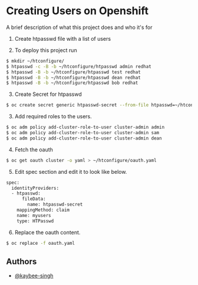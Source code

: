 
# Creating Users on Openshift

A brief description of what this project does and who it's for

1. Create htpasswd file with a list of users



2. To deploy this project run

```bash
$ mkdir ~/htconfigure/
$ htpasswd -c -B -b ~/htconfigure/htpasswd admin redhat
$ htpasswd -B -b ~/htconfigure/htpasswd test redhat
$ htpasswd -B -b ~/htconfigure/htpasswd dean redhat
$ htpasswd -B -b ~/htconfigure/htpasswd bob redhat

```
3. Create Secret for htpasswd
```bash
$ oc create secret generic htpasswd-secret --from-file htpasswd=~/htconfigure/htpasswd -n openshift-config
```
3. Add required roles to the users.


```bash
$ oc adm policy add-cluster-role-to-user cluster-admin admin
$ oc adm policy add-cluster-role-to-user cluster-admin sam
$ oc adm policy add-cluster-role-to-user cluster-admin dean

```

4. Fetch the oauth

```bash
$ oc get oauth cluster -o yaml > ~/htconfigure/oauth.yaml

```

5. Edit spec section and edit it to look like below.


```bash
spec:
  identityProviders:
  - htpasswd:
      fileData:
        name: htpasswd-secret
    mappingMethod: claim
    name: myusers
    type: HTPasswd


```

6. Replace the oauth content.

```bash
$ oc replace -f oauth.yaml

```
## Authors

- [@kaybee-singh](https://www.github.com/kaybee-singh)
